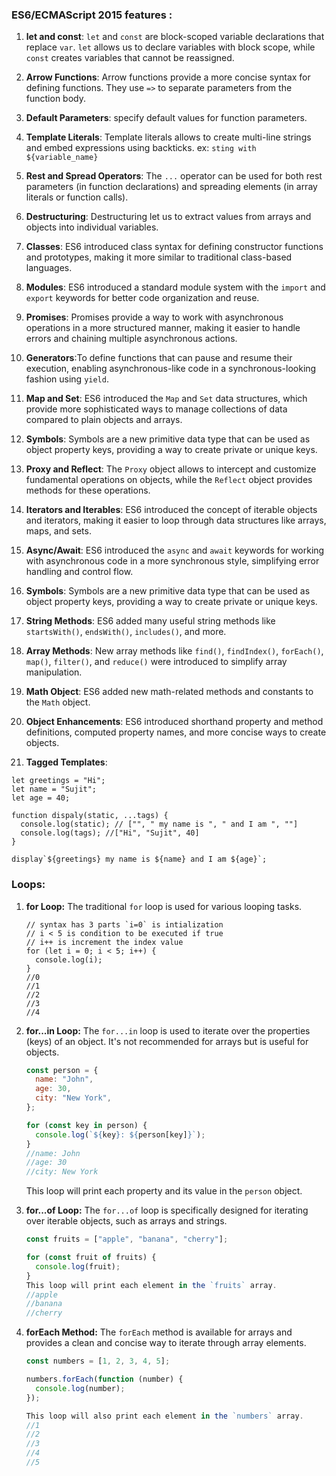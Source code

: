 ### ES6/ECMAScript 2015 features :

1. **let and const**: `let` and `const` are block-scoped variable declarations that replace `var`. `let` allows us to declare variables with block scope, while `const` creates variables that cannot be reassigned.

2. **Arrow Functions**: Arrow functions provide a more concise syntax for defining functions. They use `=>` to separate parameters from the function body.

3. **Default Parameters**: specify default values for function parameters.

4. **Template Literals**: Template literals allows to create multi-line strings and embed expressions using backticks. ex: `sting with ${variable_name}`

5. **Rest and Spread Operators**: The `...` operator can be used for both rest parameters (in function declarations) and spreading elements (in array literals or function calls).

6. **Destructuring**: Destructuring let us to extract values from arrays and objects into individual variables.

7. **Classes**: ES6 introduced class syntax for defining constructor functions and prototypes, making it more similar to traditional class-based languages.

8. **Modules**: ES6 introduced a standard module system with the `import` and `export` keywords for better code organization and reuse.

9. **Promises**: Promises provide a way to work with asynchronous operations in a more structured manner, making it easier to handle errors and chaining multiple asynchronous actions.

10. **Generators**:To define functions that can pause and resume their execution, enabling asynchronous-like code in a synchronous-looking fashion using `yield`.

11. **Map and Set**: ES6 introduced the `Map` and `Set` data structures, which provide more sophisticated ways to manage collections of data compared to plain objects and arrays.

12. **Symbols**: Symbols are a new primitive data type that can be used as object property keys, providing a way to create private or unique keys.

13. **Proxy and Reflect**: The `Proxy` object allows to intercept and customize fundamental operations on objects, while the `Reflect` object provides methods for these operations.

14. **Iterators and Iterables**: ES6 introduced the concept of iterable objects and iterators, making it easier to loop through data structures like arrays, maps, and sets.

15. **Async/Await**: ES6 introduced the `async` and `await` keywords for working with asynchronous code in a more synchronous style, simplifying error handling and control flow.

16. **Symbols**: Symbols are a new primitive data type that can be used as object property keys, providing a way to create private or unique keys.

17. **String Methods**: ES6 added many useful string methods like `startsWith()`, `endsWith()`, `includes()`, and more.

18. **Array Methods**: New array methods like `find()`, `findIndex()`, `forEach()`, `map()`, `filter()`, and `reduce()` were introduced to simplify array manipulation.

19. **Math Object**: ES6 added new math-related methods and constants to the `Math` object.

20. **Object Enhancements**: ES6 introduced shorthand property and method definitions, computed property names, and more concise ways to create objects.
21. **Tagged Templates**:

```
let greetings = "Hi";
let name = "Sujit";
let age = 40;

function dispaly(static, ...tags) {
  console.log(static); // ["", " my name is ", " and I am ", ""]
  console.log(tags); //["Hi", "Sujit", 40]
}

display`${greetings} my name is ${name} and I am ${age}`;
```

### Loops:

1. **for Loop:**
   The traditional `for` loop is used for various looping tasks.

   ```
   // syntax has 3 parts `i=0` is intialization
   // i < 5 is condition to be executed if true
   // i++ is increment the index value
   for (let i = 0; i < 5; i++) {
     console.log(i);
   }
   //0
   //1
   //2
   //3
   //4
   ```

2. **for...in Loop:**
   The `for...in` loop is used to iterate over the properties (keys) of an object. It's not recommended for arrays but is useful for objects.

   ```javascript
   const person = {
     name: "John",
     age: 30,
     city: "New York",
   };

   for (const key in person) {
     console.log(`${key}: ${person[key]}`);
   }
   //name: John
   //age: 30
   //city: New York
   ```

   This loop will print each property and its value in the `person` object.

3. **for...of Loop:**
   The `for...of` loop is specifically designed for iterating over iterable objects, such as arrays and strings.

   ```javascript
   const fruits = ["apple", "banana", "cherry"];

   for (const fruit of fruits) {
     console.log(fruit);
   }
   This loop will print each element in the `fruits` array.
   //apple
   //banana
   //cherry
   ```

4. **forEach Method:**
   The `forEach` method is available for arrays and provides a clean and concise way to iterate through array elements.

   ```javascript
   const numbers = [1, 2, 3, 4, 5];

   numbers.forEach(function (number) {
     console.log(number);
   });

   This loop will also print each element in the `numbers` array.
   //1
   //2
   //3
   //4
   //5

   ```
